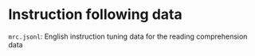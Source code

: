 # Instruction following data
`mrc.jsonl`: English instruction tuning data for the reading comprehension data

